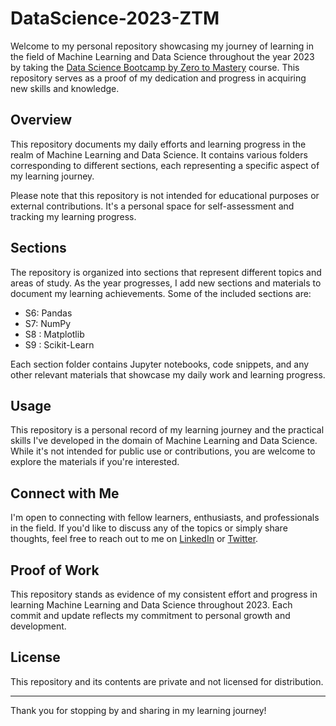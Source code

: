 # DataScience-2023-ZTM
Welcome to my personal repository showcasing my journey of learning in the field of Machine Learning and Data Science throughout the year 2023 by taking the 
[Data Science Bootcamp by Zero to Mastery](https://www.udemy.com/course/complete-machine-learning-and-data-science-zero-to-mastery/) course. This repository serves as a proof of my dedication and progress in acquiring new skills and knowledge.

## Overview

This repository documents my daily efforts and learning progress in the realm of Machine Learning and Data Science. It contains various folders corresponding to different sections, each representing a specific aspect of my learning journey.

Please note that this repository is not intended for educational purposes or external contributions. It's a personal space for self-assessment and tracking my learning progress.

## Sections

The repository is organized into sections that represent different topics and areas of study. As the year progresses, I add new sections and materials to document my learning achievements. Some of the included sections are:

- S6: Pandas
- S7: NumPy
- S8 : Matplotlib
- S9 : Scikit-Learn

Each section folder contains Jupyter notebooks, code snippets, and any other relevant materials that showcase my daily work and learning progress.

## Usage

This repository is a personal record of my learning journey and the practical skills I've developed in the domain of Machine Learning and Data Science. While it's not intended for public use or contributions, you are welcome to explore the materials if you're interested.

## Connect with Me

I'm open to connecting with fellow learners, enthusiasts, and professionals in the field. If you'd like to discuss any of the topics or simply share thoughts, feel free to reach out to me on [LinkedIn](https://www.linkedin.com/in/kunjesh-panchal-341383223/) or [Twitter](https://twitter.com/PanchalKunjesh).

## Proof of Work

This repository stands as evidence of my consistent effort and progress in learning Machine Learning and Data Science throughout 2023. Each commit and update reflects my commitment to personal growth and development.

## License

This repository and its contents are private and not licensed for distribution.

---

Thank you for stopping by and sharing in my learning journey!
